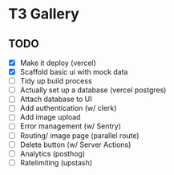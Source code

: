 # T3 Gallery

## TODO

- [X] Make it deploy (vercel)
- [X] Scaffold basic ui with mock data
- [ ] Tidy up build process
- [ ] Actually set up a database (vercel postgres)
- [ ] Attach database to UI
- [ ] Add authentication (w/ clerk)
- [ ] Add image upload
- [ ] Error management (w/ Sentry)
- [ ] Routing/ image page (parallel route)
- [ ] Delete button (w/ Server Actions)
- [ ] Analytics (posthog)
- [ ] Ratelimiting (upstash)
